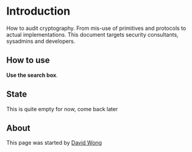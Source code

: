 # Introduction

How to audit cryptography. From mis-use of primitives and protocols to actual implementations.
This document targets security consultants, sysadmins and developers.

## How to use

**Use the search box**.

## State

This is quite empty for now, come back later

## About

This page was started by [David Wong](https://www.cryptologie.net)




